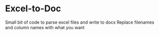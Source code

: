 # Excel-to-Doc
Small bit of code to parse excel files and write to docx 
Replace filenames and column names with what you want
